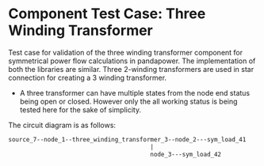<!--
SPDX-FileCopyrightText: Contributors to the Power Grid Model project <powergridmodel@lfenergy.org>

SPDX-License-Identifier: MPL-2.0
-->

# Component Test Case: Three Winding Transformer

Test case for validation of the three winding transformer component for symmetrical power flow calculations in
pandapower.
The implementation of both the libraries are similar.
Three 2-winding transformers are used in star connection for creating a 3 winding transformer.

- A three transformer can have multiple states from the node end status being open or closed.
  However only the all working status is being tested here for the sake of simplicity.

The circuit diagram is as follows:

```txt
source_7--node_1--three_winding_transformer_3--node_2---sym_load_41              (3wdg Transformer status=1)
                                        |
                                        node_3---sym_load_42
```
